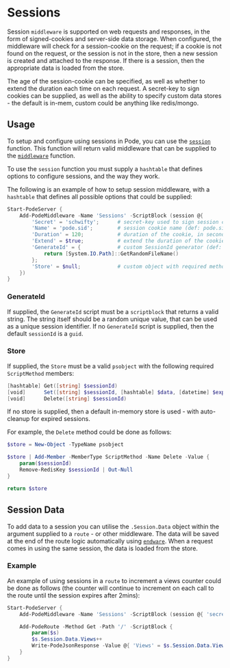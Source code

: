 # Sessions

Session `middleware` is supported on web requests and responses, in the form of signed-cookies and server-side data storage. When configured, the middleware will check for a session-cookie on the request; if a cookie is not found on the request, or the session is not in the store, then a new session is created and attached to the response. If there is a session, then the appropriate data is loaded from the store.

The age of the session-cookie can be specified, as well as whether to extend the duration each time on each request. A secret-key to sign cookies can be supplied, as well as the ability to specify custom data stores - the default is in-mem, custom could be anything like redis/mongo.

## Usage

To setup and configure using sessions in Pode, you can use the [`session`](../../../Functions/Middleware/Session) function. This function will return valid middleware that can be supplied to the [`middleware`](../../../Functions/Core/Middleware) function.

To use the `session` function you must supply a `hashtable` that defines options to configure sessions, and the way they work.

The following is an example of how to setup session middleware, with a `hashtable` that defines all possible options that could be supplied:

```powershell
Start-PodeServer {
    Add-PodeMiddleware -Name 'Sessions' -ScriptBlock (session @{
        'Secret' = 'schwifty';      # secret-key used to sign session cookie
        'Name' = 'pode.sid';        # session cookie name (def: pode.sid)
        'Duration' = 120;           # duration of the cookie, in seconds
        'Extend' = $true;           # extend the duration of the cookie on each call
        'GenerateId' = {            # custom SessionId generator (def: guid)
            return [System.IO.Path]::GetRandomFileName()
        };
        'Store' = $null;            # custom object with required methods (def: in-mem)
    })
}
```

### GenerateId

If supplied, the `GenerateId` script must be a `scriptblock` that returns a valid string. The string itself should be a random unique value, that can be used as a unique session identifier. If no `GenerateId` script is supplied, then the default `sessionId` is a `guid`.

### Store

If supplied, the `Store` must be a valid `psobject` with the following required `ScriptMethod` members:

```powershell
[hashtable] Get([string] $sessionId)
[void]      Set([string] $sessionId, [hashtable] $data, [datetime] $expiry)
[void]      Delete([string] $sessionId)
```

If no store is supplied, then a default in-memory store is used - with auto-cleanup for expired sessions.

For example, the `Delete` method could be done as follows:

```powershell
$store = New-Object -TypeName psobject

$store | Add-Member -MemberType ScriptMethod -Name Delete -Value {
    param($sessionId)
    Remove-RedisKey $sessionId | Out-Null
}

return $store
```

## Session Data

To add data to a session you can utilise the `.Session.Data` object within the argument supplied to a `route` - or other middleware. The data will be saved at the end of the route logic automatically using [`endware`](../../../Functions/Core/Endware). When a request comes in using the same session, the data is loaded from the store.

### Example

An example of using sessions in a `route` to increment a views counter could be done as follows (the counter will continue to increment on each call to the route until the session expires after 2mins):

```powershell
Start-PodeServer {
    Add-PodeMiddleware -Name 'Sessions' -ScriptBlock (session @{ 'secret' = 'schwifty'; 'duration' = 120; })

    Add-PodeRoute -Method Get -Path '/' -ScriptBlock {
        param($s)
        $s.Session.Data.Views++
        Write-PodeJsonResponse -Value @{ 'Views' = $s.Session.Data.Views }
    }
}
```